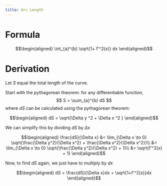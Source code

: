 ```yaml
---
title: Arc Length
---
```


# Formula

$$\begin{aligned}
   \int_{a}^{b} \sqrt{1+ f'^2(x)} dx
  \end{aligned}$$

# Derivation

Let $S$ equal the total length of the curve.

Start with the pythagorean theorem: for any differentiable function,
$$ S = \sum_{a}^{b} dS $$ where $dS$ can be calculated using the
pythagorean theorem:

$$\begin{aligned}
  dS = \sqrt{\Delta y ^2 + \Delta x ^2 }
  \end{aligned}$$

We can simplify this by dividing $dS$ by $\Delta x$

$$\begin{aligned}
  \frac{dS}{\Delta x} &=  \lim_{\Delta x \to  0} \sqrt{\frac{\Delta y^2}{\Delta x^2} + \frac{\Delta x^2}{\Delta x^2}}\\
  &=  \lim_{\Delta x \to  0} \sqrt{\frac{\Delta y^2}{\Delta x^2} + 1}\\
  &= \sqrt{f'^2(x) + 1}
  \end{aligned}$$

Now, to find $dS$ again, we just have to multiply by $dx$

$$\begin{aligned}
  dS = \frac{dS}{\Delta x}dx = \sqrt{1+f'^2(x)}dx
  \end{aligned}$$

